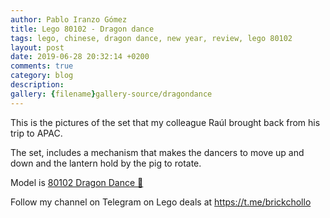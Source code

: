 ```yaml
---
author: Pablo Iranzo Gómez
title: Lego 80102 - Dragon dance
tags: lego, chinese, dragon dance, new year, review, lego 80102
layout: post
date: 2019-06-28 20:32:14 +0200
comments: true
category: blog
description:
gallery: {filename}gallery-source/dragondance
---
```


This is the pictures of the set that my colleague Raúl brought back from his trip to APAC.

The set, includes a mechanism that makes the dancers to move up and down and the lantern hold by the pig to rotate.

Model is [80102 Dragon Dance 🛒](https://www.amazon.es/dp/B07KRJJFY8?tag=redken-21)

Follow my channel on Telegram on Lego deals at <https://t.me/brickchollo>
